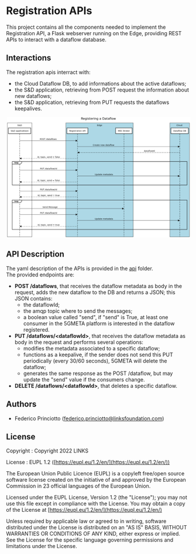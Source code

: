 
# Registration APIs

This project contains all the components needed to implement the Registration API, a Flask webserver running on the Edge, providing REST APIs to interact with a dataflow database.

## Interactions

The registration apis interract with:
- the Cloud Dataflow DB, to add informations about the active dataflows;
- the S&D application, retrieving from POST request the information about new dataflows;
- the S&D application, retrieving from PUT requests the dataflows keepalives.

!["Interaction"](miscelania/sequence.png "Interaction")
  
## API Description

The yaml description of the APIs is provided in the [api](https://github.com/5gmeta/registration/tree/main/api) folder.   
The provided endpoints are:

- **POST /dataflows**, that receives the dataflow metadata as body in the request, adds the new dataflow to the DB and returns a JSON; this JSON contains:
    - the dataflowId;
    - the amqp topic where to send the messages;
    - a boolean value called "send", if "send" is True, at least one consumer in the 5GMETA platform is interested in the dataflow registered.
- **PUT /dataflows/\<dataflowId\>**, that receives the dataflow metadata as body in the request and performs several operations:
    - modifies the metadata associated to a specific dataflow; 
    - functions as a keepalive, if the sender does not send this PUT periodically (every 30/60 seconds), 5GMETA will delete the dataflow; 
    - generates the same response as the POST /dataflow, but may update the "send" value if the consumers change.
- **DELETE /dataflows/\<dataflowId\>**, that deletes a specific dataflow.

## Authors

* Federico Princiotto ([federico.princiotto@linksfoundation.com](mailto:federico.princiotto@linksfoundation.com))

## License

Copyright : Copyright 2022 LINKS

License : EUPL 1.2 ([https://eupl.eu/1.2/en/](https://eupl.eu/1.2/en/))

The European Union Public Licence (EUPL) is a copyleft free/open source software license created on the initiative of and approved by the European Commission in 23 official languages of the European Union.

Licensed under the EUPL License, Version 1.2 (the "License"); you may not use this file except in compliance with the License. You may obtain a copy of the License at [https://eupl.eu/1.2/en/](https://eupl.eu/1.2/en/)

Unless required by applicable law or agreed to in writing, software distributed under the License is distributed on an "AS IS" BASIS, WITHOUT WARRANTIES OR CONDITIONS OF ANY KIND, either express or implied. See the License for the specific language governing permissions and limitations under the License.